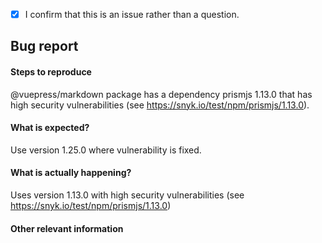 <!-- Please don't delete this template or we'll close your issue -->
<!-- Before creating an issue please make sure you are using the latest version of VuePress. -->

<!-- Please confirm you will submit an issue. -->
<!-- Issues which contain questions or support requests will be closed. -->
<!-- (Update "[ ]" to "[x]" to check a box) -->

- [x] I confirm that this is an issue rather than a question.

<!-- Please ask questions via following several ways. -->
<!-- https://vue-land.js.org/ -->
<!-- https://forum.vuejs.org/ -->
<!-- https://stackoverflow.com/questions/ask?tags=vuepress -->

## Bug report

#### Steps to reproduce

@vuepress/markdown package has a dependency prismjs 1.13.0 that has high security vulnerabilities (see https://snyk.io/test/npm/prismjs/1.13.0).

<!-- If you are reporting a bug that can ONLY be reproduced on your repository, PLEASE provide this repo link. That takes guessing work out of the way and saves us time. -->

<!-- If your repo isn't public, you can use `codesandbox` or `yarn create vuepress` to create a minimal reproduction -->

#### What is expected?

Use version 1.25.0 where vulnerability is fixed.

#### What is actually happening?

Uses version 1.13.0 with high security vulnerabilities (see https://snyk.io/test/npm/prismjs/1.13.0)

#### Other relevant information

